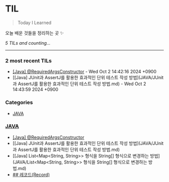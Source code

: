 # TIL
> Today I Learned

오늘 배운 것들을 정리하는 곳 ✨


_5 TILs and counting..._

---

### 2 most recent TILs

- [[Java] @RequiredArgsConstructor](JAVA/@RequiredArgsConstructor.md) - Wed Oct 2 14:42:16 2024 +0900
- [[Java] JUnit과 AssertJ를 활용한 효과적인 단위 테스트 작성 방법](JAVA/JUnit과 AssertJ를 활용한 효과적인 단위 테스트 작성 방법.md) - Wed Oct 2 14:43:59 2024 +0900

### Categories

- [JAVA](#JAVA)

### [JAVA](#JAVA)
- [[Java] @RequiredArgsConstructor](JAVA/@RequiredArgsConstructor.md)
- [[Java] JUnit과 AssertJ를 활용한 효과적인 단위 테스트 작성 방법](JAVA/JUnit과 AssertJ를 활용한 효과적인 단위 테스트 작성 방법.md)
- [[Java] List<Map<String, String>> 형식을 String[] 형식으로 변경하는 방법](JAVA/List<Map<String, String>> 형식을 String[] 형식으로 변경하는 방법.md)
- [## 레코드(Record)](JAVA/레코드(Record).md)


